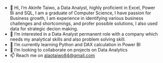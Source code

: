 - 👋 Hi, I’m Akinfe Taiwo, a Data Analyst, highly proficient in Excel, Power Bi and SQL, I am a graduate of Computer Science, I have passion for Business growth, I am experience in identifying various business challenges and shortcomings, and profer possible solutions, I also used data for strategic decion making.
- 👀 I’m interested in a Data Analyst permanent role with a company which needs my analytical skills and also problem solving skill.
- 🌱 I’m currently learning Python and DAX calculation in Power BI
- 💞️ I’m looking to collaborate on projects on Data Analytics
- 📫 Reach me on alaotaiwo84@gmail.com

<!---
akinfebamiseyi/akinfebamiseyi is a ✨ special ✨ repository because its `README.md` (this file) appears on your GitHub profile.
You can click the Preview link to take a look at your changes.
--->
